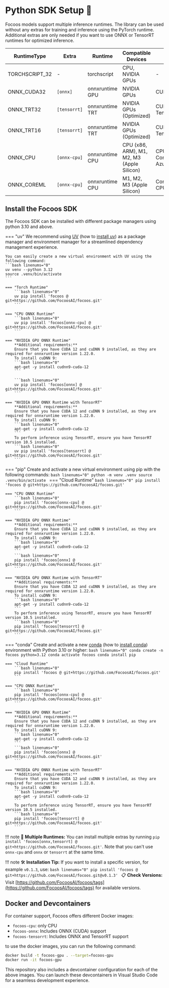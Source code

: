 # Python SDK Setup 🐍

Focoos models support multiple inference runtimes. The library can be used without any extras for training and inference using the PyTorch runtime. Additional extras are only needed if you want to use ONNX or TensorRT runtimes for optimized inference.

| RuntimeType | Extra | Runtime | Compatible Devices | Available ExecutionProvider |
|------------|-------|---------|-------------------|---------------------------|
| TORCHSCRIPT_32 | - | torchscript | CPU, NVIDIA GPUs | - |
| ONNX_CUDA32 | `[onnx]` | onnxruntime GPU | NVIDIA GPUs | CUDAExecutionProvider |
| ONNX_TRT32 | `[tensorrt]` | onnxruntime TRT | NVIDIA GPUs (Optimized) | CUDAExecutionProvider, TensorrtExecutionProvider |
| ONNX_TRT16 | `[tensorrt]` | onnxruntime TRT | NVIDIA GPUs (Optimized) | CUDAExecutionProvider, TensorrtExecutionProvider |
| ONNX_CPU | `[onnx-cpu]` | onnxruntime CPU | CPU (x86, ARM), M1, M2, M3 (Apple Silicon) | CPUExecutionProvider, CoreMLExecutionProvider, AzureExecutionProvider |
| ONNX_COREML | `[onnx-cpu]` | onnxruntime CPU | M1, M2, M3 (Apple Silicon) | CoreMLExecutionProvider, CPUExecutionProvider |


## Install the Focoos SDK
The Focoos SDK can be installed with different package managers using python 3.10 and above.

=== "uv"
    We recommend using [UV](https://docs.astral.sh/uv/) (how to [install uv](https://docs.astral.sh/uv/getting-started/installation/)) as a package manager and environment manager for a streamlined dependency management experience.

    You can easily create a new virtual environment with UV using the following command:
    ```bash linenums="0"
    uv venv --python 3.12
    source .venv/bin/activate
    ```

    === "Torch Runtime"
        ```bash linenums="0"
        uv pip install 'focoos @ git+https://github.com/FocoosAI/focoos.git'
        ```

    === "CPU ONNX Runtime"
        ```bash linenums="0"
        uv pip install 'focoos[onnx-cpu] @ git+https://github.com/FocoosAI/focoos.git'
        ```

    === "NVIDIA GPU ONNX Runtime"
        **Additional requirements:**
        Ensure that you have CUDA 12 and cuDNN 9 installed, as they are required for onnxruntime version 1.22.0.
        To install cuDNN 9:
        ```bash linenums="0"
        apt-get -y install cudnn9-cuda-12
        ```

        ```bash linenums="0"
        uv pip install 'focoos[onnx] @ git+https://github.com/FocoosAI/focoos.git'
        ```

    === "NVIDIA GPU ONNX Runtime with TensorRT"
        **Additional requirements:**
        Ensure that you have CUDA 12 and cuDNN 9 installed, as they are required for onnxruntime version 1.22.0.
        To install cuDNN 9:
        ```bash linenums="0"
        apt-get -y install cudnn9-cuda-12
        ```
        To perform inference using TensorRT, ensure you have TensorRT version 10.5 installed.
        ```bash linenums="0"
        uv pip install 'focoos[tensorrt] @ git+https://github.com/FocoosAI/focoos.git'
        ```

=== "pip"
    Create and activate a new virtual environment using pip with the following commands:
    ```bash linenums="0"
    python -m venv .venv
    source .venv/bin/activate
    ```
    === "Cloud Runtime"
        ```bash linenums="0"
        pip install 'focoos @ git+https://github.com/FocoosAI/focoos.git'
        ```

    === "CPU ONNX Runtime"
        ```bash linenums="0"
        pip install 'focoos[onnx-cpu] @ git+https://github.com/FocoosAI/focoos.git'
        ```

    === "NVIDIA GPU ONNX Runtime"
        **Additional requirements:**
        Ensure that you have CUDA 12 and cuDNN 9 installed, as they are required for onnxruntime version 1.22.0.
        To install cuDNN 9:
        ```bash linenums="0"
        apt-get -y install cudnn9-cuda-12
        ```
        ```bash linenums="0"
        pip install 'focoos[onnx] @ git+https://github.com/FocoosAI/focoos.git'
        ```

    === "NVIDIA GPU ONNX Runtime with TensorRT"
        **Additional requirements:**
        Ensure that you have CUDA 12 and cuDNN 9 installed, as they are required for onnxruntime version 1.22.0.
        To install cuDNN 9:
        ```bash linenums="0"
        apt-get -y install cudnn9-cuda-12
        ```
        To perform inference using TensorRT, ensure you have TensorRT version 10.5 installed.
        ```bash linenums="0"
        pip install 'focoos[tensorrt] @ git+https://github.com/FocoosAI/focoos.git'
        ```

=== "conda"
    Create and activate a new [conda](https://docs.conda.io/en/latest/) (how to [install conda](https://docs.conda.io/projects/conda/en/latest/user-guide/install/index.html)) environment with Python 3.10 or higher:
    ```bash linenums="0"
    conda create -n focoos python=3.12
    conda activate focoos
    conda install pip
    ```

    === "Cloud Runtime"
        ```bash linenums="0"
        pip install 'focoos @ git+https://github.com/FocoosAI/focoos.git'
        ```

    === "CPU ONNX Runtime"
        ```bash linenums="0"
        pip install 'focoos[onnx-cpu] @ git+https://github.com/FocoosAI/focoos.git'
        ```

    === "NVIDIA GPU ONNX Runtime"
        **Additional requirements:**
        Ensure that you have CUDA 12 and cuDNN 9 installed, as they are required for onnxruntime version 1.22.0.
        To install cuDNN 9:
        ```bash linenums="0"
        apt-get -y install cudnn9-cuda-12
        ```
        ```bash linenums="0"
        pip install 'focoos[onnx] @ git+https://github.com/FocoosAI/focoos.git'
        ```

    === "NVIDIA GPU ONNX Runtime with TensorRT"
        **Additional requirements:**
        Ensure that you have CUDA 12 and cuDNN 9 installed, as they are required for onnxruntime version 1.22.0.
        To install cuDNN 9:
        ```bash linenums="0"
        apt-get -y install cudnn9-cuda-12
        ```
        To perform inference using TensorRT, ensure you have TensorRT version 10.5 installed.
        ```bash linenums="0"
        pip install 'focoos[tensorrt] @ git+https://github.com/FocoosAI/focoos.git'
        ```

!!! note
    🤖 **Multiple Runtimes:** You can install multiple extras by running `pip install 'focoos[onnx,tensorrt] @ git+https://github.com/FocoosAI/focoos.git'`. Note that you can't use `onnx-cpu` and `onnx` or `tensorrt` at the same time.

!!! note
    🛠️ **Installation Tip:** If you want to install a specific version, for example `v0.1.3`, use:
    ```bash linenums="0"
    pip install 'focoos @ git+https://github.com/FocoosAI/focoos.git@v0.1.3'
    ```
    📋 **Check Versions:** Visit [https://github.com/FocoosAI/focoos/tags](https://github.com/FocoosAI/focoos/tags) for available versions.

## Docker and Devcontainers
For container support, Focoos offers different Docker images:

- `focoos-cpu`: only CPU
- `focoos-onnx`: Includes ONNX (CUDA) support
- `focoos-tensorrt`: Includes ONNX and TensorRT support

to use the docker images, you can run the following command:

```bash linenums="0"
docker build -t focoos-gpu . --target=focoos-gpu
docker run -it focoos-gpu
```

This repository also includes a devcontainer configuration for each of the above images. You can launch these devcontainers in Visual Studio Code for a seamless development experience.
